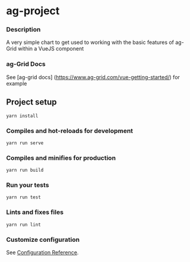 # ag-project


### Description
A very simple chart to get used to working with the basic features of ag-Grid within a VueJS component

### ag-Grid Docs
See [ag-grid docs] (https://www.ag-grid.com/vue-getting-started/) for example

## Project setup
```
yarn install
```

### Compiles and hot-reloads for development
```
yarn run serve
```

### Compiles and minifies for production
```
yarn run build
```

### Run your tests
```
yarn run test
```

### Lints and fixes files
```
yarn run lint
```

### Customize configuration
See [Configuration Reference](https://cli.vuejs.org/config/).
